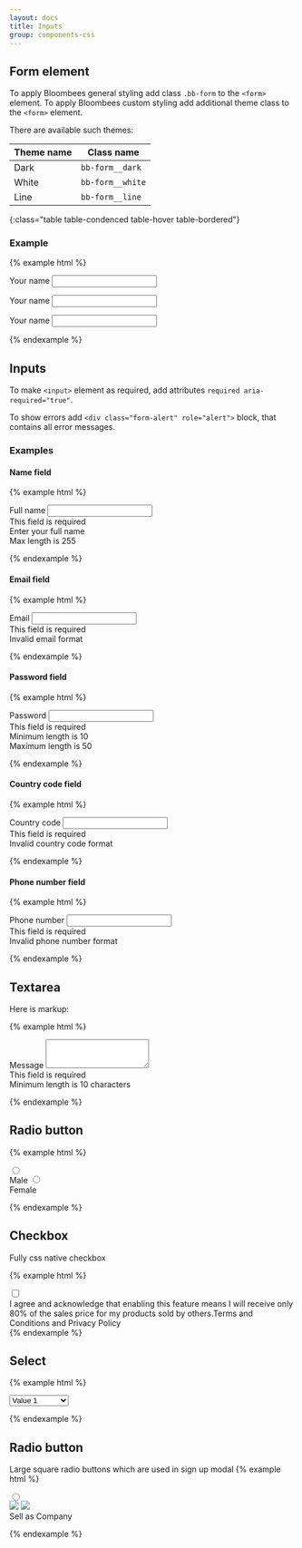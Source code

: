 ```yaml
---
layout: docs
title: Inputs
group: components-css
---
```


## Form element

To apply Bloombees general styling add class `.bb-form` to the `<form>` element.
To apply Bloombees custom styling add additional theme class to the `<form>` element.

There are available such themes:
 
| Theme name | Class name       |
|------------|------------------|
| Dark       | `bb-form__dark`  |
| White      | `bb-form__white` |
| Line       | `bb-form__line`  |
{:class="table table-condenced table-hover table-bordered"}

### Example

{% example html %}
<div class="bg-discover ptb-15 plr-15">
    <form name="testFormDark" class="bb-form bb-form__dark">
        <div class="bb-input">
            <label for="nameDark">Your name</label>
            <input id="nameDark"
                   name="name"
                   type="text"
                   required 
                   aria-required="true">
        </div>
    </form>
</div>

<div class="bg-discover ptb-15 plr-15">
    <form name="testFormLight" class="bb-form bb-form__white">
        <div class="bb-input">
            <label for="nameWhite">Your name</label>
            <input id="nameWhite"
                   name="name"
                   type="text"
                   required 
                   aria-required="true">
        </div>
    </form>
</div>

<div class="bg-discover ptb-15 plr-15">
    <form name="testFormLined" class="bb-form bb-form__line">
        <div class="bb-input">
            <label for="nameLine">Your name</label>
            <input id="nameLine"
                   name="nameLine"
                   type="text"
                   required 
                   aria-required="true">
        </div>
    </form>
</div>
{% endexample %}

## Inputs

To make `<input>` element as required, add attributes `required aria-required="true"`.

To show errors add `<div class="form-alert" role="alert">` block, that contains all error messages.

### Examples

#### Name field

{% example html %}
<div class="bg-discover ptb-15 plr-15">
    <form class="bb-form bb-form__dark">
        <div class="bb-input">
            <label for="nameTest">Full name</label>
            <input id="nameTest"
                   name="name"
                   type="text"
                   maxlength="255"
                   required 
                   aria-required="true">
            <div class="form-alert" role="alert">
                <div data-error="required">This field is required</div>
                <div data-error="fullName">Enter your full name</div>
                <div data-error="maxlength">Max length is 255</div>
            </div>
        </div>
    </form>
</div>
{% endexample %}

#### Email field

{% example html %}
<div class="bg-discover ptb-15 plr-15">
    <form class="bb-form bb-form__dark">
        <div class="bb-input">
            <label for="emailTest">Email</label>
            <input id="emailTest"
                   name="email"
                   type="email"
                   pattern="^\w+([\+\.-]?\w+)*@\w+([\.-]?\w+)*(\.\w{2,3})+$"
                   required
                   aria-required="true">
            <div class="form-alert" role="alert">
                <div data-error="required">This field is required</div>
                <div data-error="email">Invalid email format</div>
            </div>
        </div>
    </form>
</div>
{% endexample %}

#### Password field

{% example html %}
<div class="bg-discover ptb-15 plr-15">
    <form class="bb-form bb-form__dark">
        <div class="bb-input">
            <label for="password">Password</label>
            <input id="password"
                   name="password"
                   type="password"
                   minlength="8"
                   maxlength="50"
                   required 
                   aria-required="true">
            <div class="form-alert" role="alert">
                <div data-error="required">This field is required</div>
                <div data-error="minlength">Minimum length is 10</div>
                <div data-error="maxlength">Maximum length is 50</div>
            </div>
        </div>
    </form>
</div>
{% endexample %}

#### Country code field

{% example html %}
<div class="bg-discover ptb-15 plr-15">
    <form class="bb-form bb-form__dark">
        <div class="bb-input">
            <label for="country">Country code</label>
            <input id="country"
                   name="country"
                   type="text"
                   pattern="^\+?(?:[0-9]?){1,6}$"
                   required 
                   aria-required="true">
            <div class="form-alert" role="alert">
                <div data-error="required">This field is required</div>
                <div data-error="country">Invalid country code format</div>
            </div>
        </div>
    </form>
</div>
{% endexample %}

#### Phone number field

{% example html %}
<div class="bg-discover ptb-15 plr-15">
    <form class="bb-form bb-form__dark">
        <div class="bb-input">
            <label for="phone">Phone number</label>
            <input id="phone"
                   name="phone"
                   type="tel"
                   pattern="^\d*(?:\d[+-. ()]*){7,}$"
                   required 
                   aria-required="true">
            <div class="form-alert" role="alert">
                <div data-error="required">This field is required</div>
                <div data-error="phone">Invalid phone number format</div>
            </div>
        </div>
    </form>
</div>
{% endexample %}

## Textarea

Here is markup:

{% example html %}
<div class="bg-discover ptb-15 plr-15">
    <form class="bb-form bb-form__dark">
        <div class="bb-input">
            <label for="message">Message</label>
            <textarea id="message"
                      name="message"
                      type="text"
                      rows="3"
                      minlength="10"
                      required 
                      aria-required="true">
            </textarea>
            <div class="form-alert" role="alert">
                <div data-error="required">This field is required</div>
                <div data-error="minlength">Minimum length is 10 characters</div>
            </div>
        </div>
    </form>
</div>
{% endexample %}

## Radio button

{% example html %}
<div class="bg-discover ptb-15 plr-15">
    <form class="bb-form bb-form__dark">
        <section class="radio-buttons">
            <label>
                <input type="radio" name="male" value="0">
                <div class="bb-checkbox-box active">
                    <div class="tick"></div>
                </div>
                <span>Male</span>
            </label>
            <label>
                <input type="radio" name="female" value="1">
                <div class="bb-checkbox-box">
                    <div class="tick"></div>
                </div>
                <span>Female</span>
            </label>
        </section>
    </form>
</div>
{% endexample %}

## Checkbox

Fully css native checkbox

{% example html %}
<div class="bb-checkbox-box-container">
    <input id="SignUpAgreeBeeViral" name="SignUpAgreeBeeViral" type="checkbox">
    <label for="SignUpAgreeBeeViral" class="bb-checkbox-box ml-10">
        <div class="tick"></div>
    </label>
    <label class="position-r nt-10 ml-15 inline">I agree and acknowledge that enabling this feature means 
    I will receive only 80% of the sales price for my 
    products sold by others.Terms and Conditions and Privacy Policy</label>
</div>
{% endexample %}

## Select

{% example html %}
<div class="bg-discover ptb-15 plr-15">
    <form class="bb-form bb-form__dark">
        <div class="bb-select">
            <select>
                <option value="" disabled>Choose value</option>
                <option value="1">Value 1</option>
                <option value="2">Value 2</option>
                <option value="3">Value 3</option>
                <option value="4">Value 4</option>
            </select>
            <span class="icon bb-icon-dropdown"></span>
        </div>
    </form>
</div>
{% endexample %}

## Radio button

Large square radio buttons which are used in sign up modal 
{% example html %}
<div class="row ml-5">
    <div class="bb-radio-button-container">
        <div class="bb-radio-button">
            <input id="SignUpTypeCompany"
                   name="SignUpType" type="radio" value="company" tabindex="1">
            <div class="bb-radio-button-label cursor-p">
                <div class="bb-radio-button-label--image">
                    <img class="default" src="https://cdn.bloombees.com/static/img/wizard/ic_company.png">
                    <img class="active" src="https://cdn.bloombees.com/static/img/wizard/ic_company_active.png">
                </div>
                <label class="bb-radio-button-label--text" for="SignUpTypeCompany">Sell as Company</label>
            </div>
        </div>
    </div>
</div>

{% endexample %}